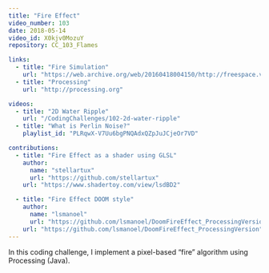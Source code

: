 ```yaml
---
title: "Fire Effect"
video_number: 103
date: 2018-05-14
video_id: X0kjv0MozuY
repository: CC_103_Flames

links:
  - title: "Fire Simulation"
    url: "https://web.archive.org/web/20160418004150/http://freespace.virgin.net/hugo.elias/models/m_fire.htm"
  - title: "Processing"
    url: "http://processing.org"

videos:
  - title: "2D Water Ripple"
    url: "/CodingChallenges/102-2d-water-ripple"
  - title: "What is Perlin Noise?"
    playlist_id: "PLRqwX-V7Uu6bgPNQAdxQZpJuJCjeOr7VD"

contributions:
  - title: "Fire Effect as a shader using GLSL"
    author:
      name: "stellartux"
      url: "https://github.com/stellartux"
    url: "https://www.shadertoy.com/view/lsdBD2"

  - title: "Fire Effect DOOM style"
    author:
      name: "lsmanoel"
      url: "https://github.com/lsmanoel/DoomFireEffect_ProcessingVersion"
    url: "https://github.com/lsmanoel/DoomFireEffect_ProcessingVersion"
---
```

In this coding challenge, I implement a pixel-based “fire” algorithm using Processing (Java).
